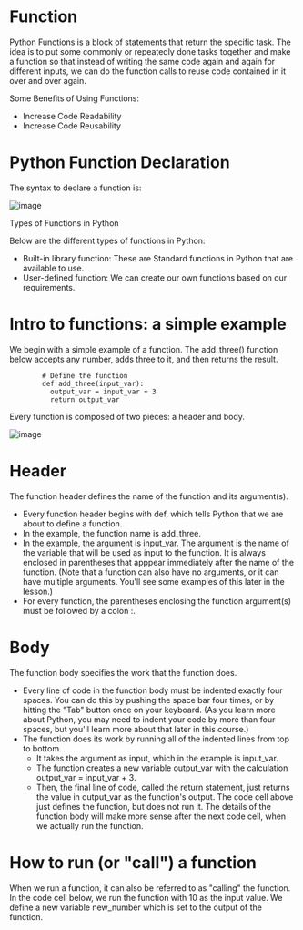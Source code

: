 # Function
Python Functions is a block of statements that return the specific task. The idea is to put some commonly or repeatedly done tasks together and make a function so that instead of writing the same code again and 
again for different inputs, we can do the function calls to reuse code contained in it over and over again.

Some Benefits of Using Functions:

* Increase Code Readability 
* Increase Code Reusability

# Python Function Declaration
The syntax to declare a function is:

![image](https://github.com/user-attachments/assets/9d999030-415c-450d-ad1b-7662397b8df9)

Types of Functions in Python

Below are the different types of functions in Python:

* Built-in library function: These are Standard functions in Python that are available to use.
* User-defined function: We can create our own functions based on our requirements.

# Intro to functions: a simple example
We begin with a simple example of a function. The add_three() function below accepts any number, adds three to it, and then returns the result.
            
            # Define the function
            def add_three(input_var):
              output_var = input_var + 3
              return output_var
Every function is composed of two pieces: a header and body.

![image](https://github.com/user-attachments/assets/2a440f98-0007-4ff9-8037-f78c5a7a6a86)

# Header
The function header defines the name of the function and its argument(s).

* Every function header begins with def, which tells Python that we are about to define a function.
* In the example, the function name is add_three.
* In the example, the argument is input_var. The argument is the name of the variable that will be used as input to the function. It is always enclosed in parentheses that apppear immediately after the name of the function. (Note that a function can also have no arguments, or it can have multiple arguments. You'll see some examples of this later in the lesson.)
* For every function, the parentheses enclosing the function argument(s) must be followed by a colon :.
# Body
The function body specifies the work that the function does.

* Every line of code in the function body must be indented exactly four spaces. You can do this by pushing the space bar four times, or by hitting the "Tab" button once on your keyboard. (As you learn more about Python, you may need to indent your code by more than four spaces, but you'll learn more about that later in this course.)
* The function does its work by running all of the indented lines from top to bottom.
    * It takes the argument as input, which in the example is input_var.
    * The function creates a new variable output_var with the calculation output_var = input_var + 3.
    * Then, the final line of code, called the return statement, just returns the value in output_var as the function's output.
The code cell above just defines the function, but does not run it. The details of the function body will make more sense after the next code cell, when we actually run the function.
# How to run (or "call") a function
When we run a function, it can also be referred to as "calling" the function.
In the code cell below, we run the function with 10 as the input value. We define a new variable new_number which is set to the output of the function.

